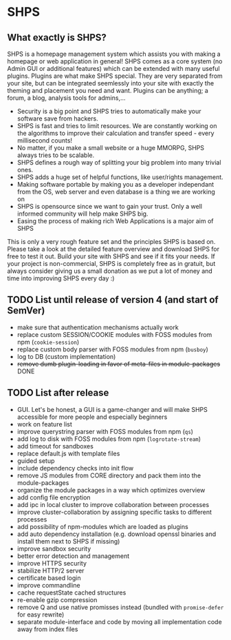 ﻿# SHPS

## What exactly is SHPS?

SHPS is a homepage management system which assists you with making a homepage or web application in general!
SHPS comes as a core system (no Admin GUI or additional features) which can be extended with many useful plugins.
Plugins are what make SHPS special. They are very separated from your site, but can be integrated seemlessly into your site with exactly the theming and placement you need and want.
Plugins can be anything; a forum, a blog, analysis tools for admins,...

- Security is a big point and SHPS tries to automatically make your software save from hackers.
- SHPS is fast and tries to limit resources. We are constantly working on the algorithms to improve their calculation and transfer speed - every millisecond counts!
- No matter, if you make a small website or a huge MMORPG, SHPS always tries to be scalable.
- SHPS defines a rough way of splitting your big problem into many trivial ones.
- SHPS adds a huge set of helpful functions, like user/rights management.
- Making software portable by making you as a developer independant from the OS, web server and even database is a thing we are working on
- SHPS is opensource since we want to gain your trust. Only a well informed community will help make SHPS big.
- Easing the process of making rich Web Applications is a major aim of SHPS

This is only a very rough feature set and the principles SHPS is based on. Please take a look at the detailed feature overview and download SHPS for free to test it out.
Build your site with SHPS and see if it fits your needs. If your project is non-commercial, SHPS is completely free as in gratuit, but always consider giving us a small donation as we put a lot of money and time into improving SHPS every day :)


## TODO List until release of version 4 (and start of SemVer)

- make sure that authentication mechanisms actually work
- replace custom SESSION/COOKIE modules with FOSS modules from npm (`cookie-session`)
- replace custom body parser with FOSS modules from npm (`busboy`)
- log to DB (custom implementation)
- ~~remove dumb plugin-loading in favor of meta-files in module-packages~~ DONE


## TODO List after release

- GUI. Let's be honest, a GUI is a game-changer and will make SHPS accessible for more people and especially beginners
- work on feature list
- improve querystring parser with FOSS modules from npm (`qs`)
- add log to disk with FOSS modules from npm (`logrotate-stream`)
- add timeout for sandboxes
- replace default.js with template files
- guided setup
- include dependency checks into init flow
- remove JS modules from CORE directory and pack them into the module-packages
- organize the module packages in a way which optimizes overview
- add config file encryption
- add ipc in local cluster to improve collaboration between processes
- improve cluster-collaboration by assigning specific tasks to different processes
- add possibility of npm-modules which are loaded as plugins
- add auto dependency installation (e.g. download openssl binaries and install them next to SHPS if missing)
- improve sandbox security
- better error detection and management
- improve HTTPS security
- stabilize HTTP/2 server
- certificate based login
- improve commandline
- cache requestState cached structures
- re-enable gzip compression
- remove Q and use native promisses instead (bundled with `promise-defer` for easy rewrite)
- separate module-interface and code by moving all implementation code away from index files
